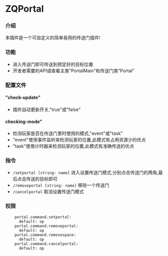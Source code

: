 # ZQPortal
### 介绍
本插件是一个可自定义的简单易用的传送门插件!
### 功能
- 进入传送门即可传送到预定好的目标位置
- 开发者需要的API请查看主类"PortalMain"和传送门类"Portal"
### 配置文件
#### "check-update"
- 插件自动更新开关,"true"或"false"
#### checking-mode"
- 检测玩家是否在传送门里时使用的模式,"event"或"task"
- "event"使用事件监听来检测玩家的位置,此模式有占用资源少的优点
- "task"使用计时器来检测玩家的位置,此模式有准确传送的优点
### 指令
- `/setportal [string: name]` 进入设置传送门模式,分别点击传送门的两角,最后点击传送的目标即可
- `/removeportal [string: name]` 移除一个传送门
- `/cancelportal` 取消设置传送门模式
### 权限
        portal.command.setportal:
          default: op
        portal.command.removeportal:
          default: op
        portal.command.removespace:
          default: op
        portal.command.cancelportal:
          default: op